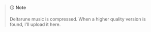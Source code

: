> 🛈 **Note**
>
> Deltarune music is compressed. When a higher quality version is found, I'll upload it here.

<!-- files -->

<!-- files-end -->
